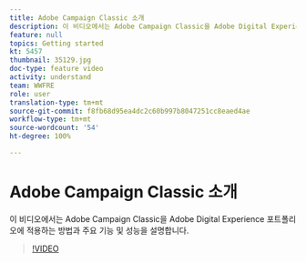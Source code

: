 ```yaml
---
title: Adobe Campaign Classic 소개
description: 이 비디오에서는 Adobe Campaign Classic을 Adobe Digital Experience 포트폴리오에 적용하는 방법과 주요 기능 및 성능을 설명합니다.
feature: null
topics: Getting started
kt: 5457
thumbnail: 35129.jpg
doc-type: feature video
activity: understand
team: WWFRE
role: user
translation-type: tm+mt
source-git-commit: f8fb68d95ea4dc2c60b997b8047251cc8eaed4ae
workflow-type: tm+mt
source-wordcount: '54'
ht-degree: 100%

---
```



# Adobe Campaign Classic 소개

이 비디오에서는 Adobe Campaign Classic을 Adobe Digital Experience 포트폴리오에 적용하는 방법과 주요 기능 및 성능을 설명합니다.

>[!VIDEO](https://video.tv.adobe.com/v/35129?quality=12)
